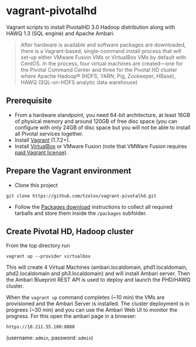 vagrant-pivotalhd
=================
Vagrant scripts to install PivotalHD 3.0 Hadoop distribution along with HAWQ 1.3 (SQL engine) and Apache Ambari.

> After hardware is available and software packages are downloaded, there is a Vagrant-based, single-command install process that will set-up either VMware Fusion VMs or VirtualBox VMs by default with CentOS. 
In the process, four virtual machines are created—one for the Pivotal Command Center and three for the Pivotal HD cluster where Apache Hadoop® (HDFS, YARN, Pig, Zookeeper, HBase), HAWQ (SQL-on-HDFS analytic data warehouse)

## Prerequisite 
* From a hardware standpoint, you need 64-bit architecture, at least 16GB of physical memory and around 120GB of free disc space (you can configure with only 24GB of disc space but you will not be able to install all Pivotal services together.
* Install [Vagrant](http://www.vagrantup.com/downloads.html) (1.7.2+).
* Install [VirtualBox](https://www.virtualbox.org/) or VMware Fusion (note that VMWare Fusion requires [paid Vagrant license](http://www.vagrantup.com/vmware)). 

## Prepare the Vagrant environment
* Clone this project
```
git clone https://github.com/tzolov/vagrant-pivotalhd.git
```
* Follow the [Packages download](https://github.com/tzolov/vagrant-pivotalhd/tree/master/packages) instructions to collect all required tarballs and store them inside the `/packages` subfolder.

## Create Pivotal HD, Hadoop cluster
From the top directory run
```
vagrant up --provider virtualbox
```
This will create 4 Virtual Machines (ambari.localdomain, phd1.localdomain, phd2.localdomain and ph3.localdomain) and will install Ambari server. Then the Ambari Blueprint REST API is used to deploy and launch the PHD/HAWQ cluster. 

When the `vagrant up` command completes (~10 min) the VMs are provisioned and the Ambari Server is installed. The cluster deployment is in progrees (~30 min) and you can use the Ambari Web UI to monitor the progress. For this open the ambari page in a browser:
```
https://10.211.55.100:8080
```
(username: `admin`, password: `admin`)



